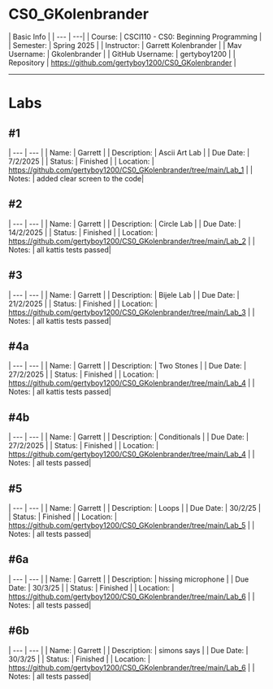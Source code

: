 # CS0_GKolenbrander
| Basic Info |
| --- | ---|
| Course: | CSCI110 - CS0: Beginning Programming |
| Semester: | Spring 2025 |
| Instructor: | Garrett Kolenbrander |
| Mav Username: | Gkolenbrander |
| GitHub Username: | gertyboy1200 |
| Repository | https://github.com/gertyboy1200/CS0_GKolenbrander |
___________________________________________________________________________________________________________
# Labs
## #1
| --- | --- |
| Name: | Garrett |
| Description: | Ascii Art Lab |
| Due Date: | 7/2/2025 |
| Status: | Finished |
| Location: | https://github.com/gertyboy1200/CS0_GKolenbrander/tree/main/Lab_1 |
| Notes: | added clear screen to the code|

## #2
| --- | --- |
| Name: | Garrett |
| Description: | Circle Lab |
| Due Date: | 14/2/2025 |
| Status: | Finished |
| Location: | https://github.com/gertyboy1200/CS0_GKolenbrander/tree/main/Lab_2 |
| Notes: | all kattis tests passed|

## #3
| --- | --- |
| Name: | Garrett |
| Description: | Bijele Lab |
| Due Date: | 21/2/2025 |
| Status: | Finished |
| Location: | https://github.com/gertyboy1200/CS0_GKolenbrander/tree/main/Lab_3 |
| Notes: | all kattis tests passed|

## #4a
| --- | --- |
| Name: | Garrett |
| Description: | Two Stones |
| Due Date: | 27/2/2025 |
| Status: | Finished |
| Location: | https://github.com/gertyboy1200/CS0_GKolenbrander/tree/main/Lab_4 |
| Notes: | all kattis tests passed|

## #4b
| --- | --- |
| Name: | Garrett |
| Description: | Conditionals |
| Due Date: | 27/2/2025 |
| Status: | Finished |
| Location: | https://github.com/gertyboy1200/CS0_GKolenbrander/tree/main/Lab_4 |
| Notes: | all tests passed|

## #5
| --- | --- |
| Name: | Garrett |
| Description: | Loops |
| Due Date: | 30/2/25 |
| Status: | Finished |
| Location: | https://github.com/gertyboy1200/CS0_GKolenbrander/tree/main/Lab_5 |
| Notes: | all tests passed|

## #6a
| --- | --- |
| Name: | Garrett |
| Description: | hissing microphone |
| Due Date: | 30/3/25 |
| Status: | Finished |
| Location: | https://github.com/gertyboy1200/CS0_GKolenbrander/tree/main/Lab_6 |
| Notes: | all tests passed|

## #6b
| --- | --- |
| Name: | Garrett |
| Description: | simons says |
| Due Date: | 30/3/25 |
| Status: | Finished |
| Location: | https://github.com/gertyboy1200/CS0_GKolenbrander/tree/main/Lab_6 |
| Notes: | all tests passed|